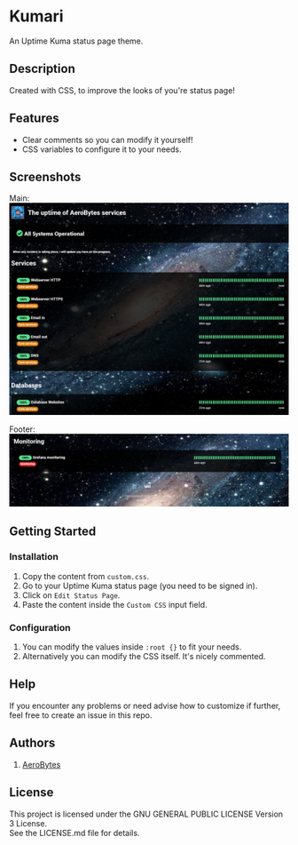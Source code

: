 # Kumari 
An Uptime Kuma status page theme.

## Description
Created with CSS, to improve the looks of you're status page!

## Features
* Clear comments so you can modify it yourself!
* CSS variables to configure it to your needs.

## Screenshots
Main:
![uptimekuma_theme_screenshot_one.png](screenshots/uptimekuma_theme_screenshot_one.png)

Footer:
![uptimekuma_theme_screenshot_two.png](screenshots/uptimekuma_theme_screenshot_two.png)

## Getting Started

### Installation
1) Copy the content from `custom.css`.
2) Go to your Uptime Kuma status page (you need to be signed in).
3) Click on `Edit Status Page`.
4) Paste the content inside the `Custom CSS` input field.

### Configuration
1) You can modify the values inside `:root {}` to fit your needs. 
2) Alternatively you can modify the CSS itself. It's nicely commented.

## Help
If you encounter any problems or need advise how to customize if further, feel free to 
create an issue in this repo.

## Authors
1) [AeroBytes](https://aerobytes.nl)

## License

This project is licensed under the GNU GENERAL PUBLIC LICENSE Version 3 License. <br>
See the LICENSE.md file for details.

